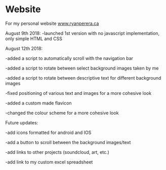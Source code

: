 # Website
For my personal website www.ryanperera.ca

August 9th 2018:
-launched 1st version with no javascript implementation, only simple HTML and CSS

August 12th 2018:

-added a script to automatically scroll with the navigation bar

-added a script to rotate between select background images taken by me

-added a script to rotate between descriptive text for different background images

-fixed positioning of various text and images for a more cohesive look

-added a custom made flavicon

-changed the colour scheme for a more cohesive look


Future updates:

-add icons formatted for android and IOS

-add a button to scroll between the background images/text

-add links to other projects (soundcloud, art, etc.)

-add link to my custom excel spreadsheet


